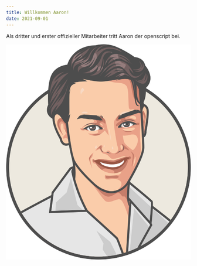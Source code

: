 ```yaml
---
title: Willkommen Aaron!
date: 2021-09-01
---
```


Als dritter und erster offizieller Mitarbeiter tritt Aaron der openscript bei.

<div class="small-image">

![Aarons Avatar](./aaron-stampa.svg)

</div>
